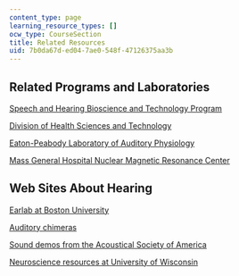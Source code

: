 ```yaml
---
content_type: page
learning_resource_types: []
ocw_type: CourseSection
title: Related Resources
uid: 7b0da67d-ed04-7ae0-548f-47126375aa3b
---
```


Related Programs and Laboratories
---------------------------------

[Speech and Hearing Bioscience and Technology Program](http://web.mit.edu/shbt/)

[Division of Health Sciences and Technology](http://hst.mit.edu/)

[Eaton-Peabody Laboratory of Auditory Physiology](http://www.masseyeandear.org/research/otolaryngology/investigators/laboratories/eaton-peabody-laboratories/)

[Mass General Hospital Nuclear Magnetic Resonance Center](http://www.nmr.mgh.harvard.edu/)

Web Sites About Hearing
-----------------------

[Earlab at Boston University](https://www.bu.edu/tech/support/research/visualization/gallery/earlabnew/)

[Auditory chimeras](http://research.meei.harvard.edu/chimera/)

[Sound demos from the Acoustical Society of America](http://asa.aip.org/sound.html)

[Neuroscience resources at University of Wisconsin](https://neuro.wisc.edu/)
